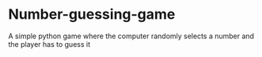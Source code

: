 # Number-guessing-game
A simple python game where the computer randomly selects a number and the player has to guess it
